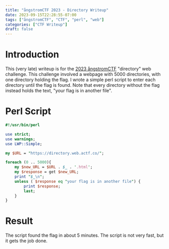 ```yaml
---
title: "ångstromCTF 2023 - Directory Writeup"
date: 2023-09-15T22:28:55-07:00
tags: ["ångstromCTF", "CTF", "perl", "web"]
categories: ["CTF Writeup"]
draft: false
---
```


# Introduction

This (very late) writeup is for the [2023 ångstromCTF](https://2023.angstromctf.com/) "directory" web challenge. This challenge involved a webpage with 5000 directories, with one directory holding the flag. I wrote a simple perl script to enter each directory until the flag is found. Note that every directory without the flag instead holds the text, "your flag is in another file".

<!--more-->

# Perl Script
```perl
#!/usr/bin/perl

use strict;
use warnings;
use LWP::Simple;

my $URL = "https://directory.web.actf.co/";

foreach (0 .. 5000){
    my $new_URL = $URL . $_ . '.html';
    my $response = get $new_URL;
    print "$_\n";
    unless ( $response eq "your flag is in another file") {
        print $response;
        last;
    }   
}
```

# Result

The script found the flag in about 5 minutes. The script is not very fast, but it gets the job done.
